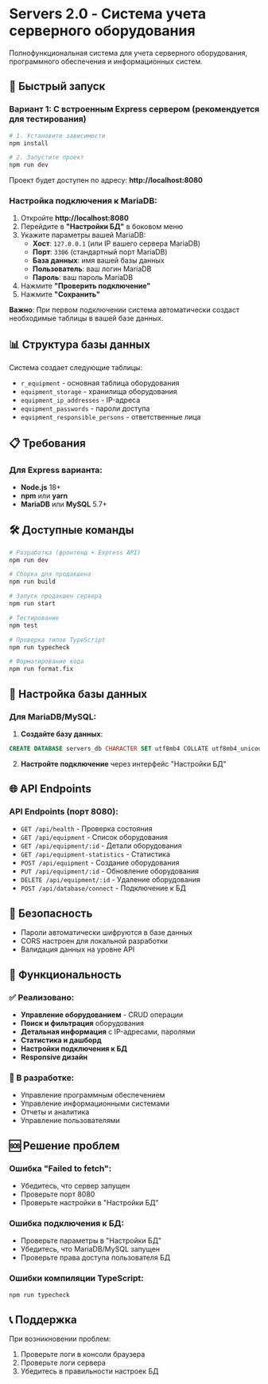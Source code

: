 # Servers 2.0 - Система учета серверного оборудования

Полнофункциональная система для учета серверного оборудования, программного обеспечения и информационных систем.

## 🚀 Быстрый запуск

### Вариант 1: С встроенным Express сервером (рекомендуется для тестирования)

```bash
# 1. Установите зависимости
npm install

# 2. Запустите проект
npm run dev
```

Проект будет доступен по адресу: **http://localhost:8080**

### Настройка подключения к MariaDB:

1. Откройте **http://localhost:8080**
2. Перейдите в **"Настройки БД"** в боковом меню
3. Укажите параметры вашей MariaDB:
   - **Хост**: `127.0.0.1` (или IP вашего сервера MariaDB)
   - **Порт**: `3306` (стандартный порт MariaDB)
   - **База данных**: имя вашей базы данных
   - **Пользователь**: ваш логин MariaDB
   - **Пароль**: ваш пароль MariaDB
4. Нажмите **"Проверить подключение"**
5. Нажмите **"Сохранить"**

**Важно**: При первом подключении система автоматически создаст необходимые таблицы в вашей базе данных.

## 📊 Структура базы данных

Система создает следующие таблицы:
- `r_equipment` - основная таблица оборудования
- `equipment_storage` - хранилища оборудования
- `equipment_ip_addresses` - IP-адреса
- `equipment_passwords` - пароли доступа
- `equipment_responsible_persons` - ответственные лица

## 📋 Требования

### Для Express варианта:
- **Node.js** 18+ 
- **npm** или **yarn**
- **MariaDB** или **MySQL** 5.7+

## 🛠️ Доступные команды

```bash
# Разработка (фронтенд + Express API)
npm run dev

# Сборка для продакшена
npm run build

# Запуск продакшен сервера
npm run start

# Тестирование
npm test

# Проверка типов TypeScript
npm run typecheck

# Форматирование кода
npm run format.fix
```

## 🔧 Настройка базы данных

### Для MariaDB/MySQL:

1. **Создайте базу данных**:
```sql
CREATE DATABASE servers_db CHARACTER SET utf8mb4 COLLATE utf8mb4_unicode_ci;
```

2. **Настройте подключение** через интерфейс "Настройки БД"

## 🌐 API Endpoints

### API Endpoints (порт 8080):
- `GET /api/health` - Проверка состояния
- `GET /api/equipment` - Список оборудования
- `GET /api/equipment/:id` - Детали оборудования
- `GET /api/equipment-statistics` - Статистика
- `POST /api/equipment` - Создание оборудования
- `PUT /api/equipment/:id` - Обновление оборудования
- `DELETE /api/equipment/:id` - Удаление оборудования
- `POST /api/database/connect` - Подключение к БД

## 🔐 Безопасность

- Пароли автоматически шифруются в базе данных
- CORS настроен для локальной разработки
- Валидация данных на уровне API

## 📱 Функциональность

### ✅ Реализовано:
- **Управление оборудованием** - CRUD операции
- **Поиск и фильтрация** оборудования
- **Детальная информация** с IP-адресами, паролями
- **Статистика и дашборд**
- **Настройки подключения к БД**
- **Responsive дизайн**

### 🚧 В разработке:
- Управление программным обеспечением
- Управление информационными системами
- Отчеты и аналитика
- Управление пользователями

## 🆘 Решение проблем

### Ошибка "Failed to fetch":
- Убедитесь, что сервер запущен
- Проверьте порт 8080
- Проверьте настройки в "Настройки БД"

### Ошибка подключения к БД:
- Проверьте параметры в "Настройки БД"
- Убедитесь, что MariaDB/MySQL запущен
- Проверьте права доступа пользователя БД

### Ошибки компиляции TypeScript:
```bash
npm run typecheck
```

## 📞 Поддержка

При возникновении проблем:
1. Проверьте логи в консоли браузера
2. Проверьте логи сервера
3. Убедитесь в правильности настроек БД